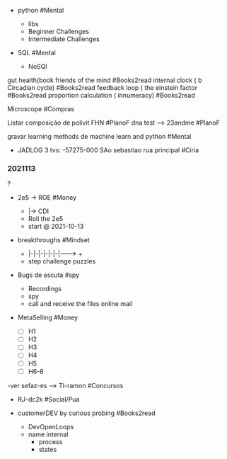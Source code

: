 
- python #Mental 
	- libs
	- Beginner Challenges
	- Intermediate Challenges

- SQL #Mental 
	- NoSQl

gut health(book friends of the mind #Books2read 
internal clock ( b Circadian cycle) #Books2read 
feedback loop ( the einstein factor #Books2read 
proportion calculation ( innumeracy) #Books2read 

 Microscope #Compras

Listar composição de polivit FHN #PlanoF
dna test --> 23andme #PlanoF 

gravar learning methods de machine learn and python  #Mental


- JADLOG 3 tvs:
	-57275-000 SAo sebastiao rua principal #Ciria

	
### 2021113
?

- 2e5 -> ROE #Money
	- |-> CDI
	- Roll the 2e5
	- start @ 2021-10-13

- breakthroughs #Mindset
	- |-|-|-|-|-|-|---> +
	- step challenge puzzles 

- Bugs  de escuta #spy
	- Recordings
	- spy
	- call and receive the files online mail

- MetaSelling #Money 
	- [ ] H1
	- [ ] H2
	- [ ] H3
	- [ ] H4
	- [ ] H5
	- [ ] H6-8 

-ver sefaz-es --> TI-ramon #Concursos 

- RJ-dc2k #Social/Pua

- customerDEV by curious probing #Books2read 
	- DevOpenLoops
	- name internal
		- process
		- states




